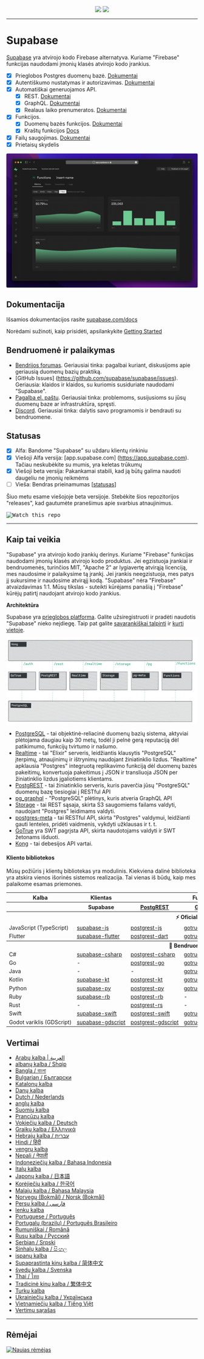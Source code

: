 <p align="center">
<img src="https://user-images.githubusercontent.com/8291514/213727234-cda046d6-28c6-491a-b284-b86c5cede25d.png#gh-light-mode-only">
<img src="https://user-images.githubusercontent.com/8291514/213727225-56186826-bee8-43b5-9b15-86e839d89393.png#gh-dark-mode-only">
</p>

---

# Supabase

[Supabase](https://supabase.com) yra atvirojo kodo Firebase alternatyva. Kuriame "Firebase" funkcijas naudodami įmonių klasės atvirojo kodo įrankius.

- [x] Prieglobos Postgres duomenų bazė. [Dokumentai](https://supabase.com/docs/guides/database)
- [x] Autentiškumo nustatymas ir autorizavimas. [Dokumentai](https://supabase.com/docs/guides/auth)
- [x] Automatiškai generuojamos API.
  - [x] REST. [Dokumentai](https://supabase.com/docs/guides/database/api#rest-api)
  - [x] GraphQL. [Dokumentai](https://supabase.com/docs/guides/database/api#graphql-api)
  - [x] Realaus laiko prenumeratos. [Dokumentai](https://supabase.com/docs/guides/database/api#realtime-api)
- [x] Funkcijos.
  - [x] Duomenų bazės funkcijos. [Dokumentai](https://supabase.com/docs/guides/database/functions)
  - [x] Kraštų funkcijos [Docs](https://supabase.com/docs/guides/functions)
- [x] Failų saugojimas. [Dokumentai](https://supabase.com/docs/guides/storage)
- [x] Prietaisų skydelis

![Supabase Dashboard](https://raw.githubusercontent.com/supabase/supabase/master/apps/www/public/images/github/supabase-dashboard.png)

## Dokumentacija

Išsamios dokumentacijos rasite [supabase.com/docs](https://supabase.com/docs)

Norėdami sužinoti, kaip prisidėti, apsilankykite [Getting Started](./DEVELOPERS.md)

## Bendruomenė ir palaikymas

- [Bendrijos forumas](https://github.com/supabase/supabase/discussions). Geriausiai tinka: pagalbai kuriant, diskusijoms apie geriausią duomenų bazių praktiką.
- [GitHub Issues] (https://github.com/supabase/supabase/issues). Geriausia: klaidos ir klaidos, su kuriomis susiduriate naudodami "Supabase".
- [Pagalba el. paštu](https://supabase.com/docs/support#business-support). Geriausiai tinka: problemoms, susijusioms su jūsų duomenų baze ar infrastruktūra, spręsti.
- [Discord](https://discord.supabase.com). Geriausiai tinka: dalytis savo programomis ir bendrauti su bendruomene.

## Statusas

- [x] Alfa: Bandome "Supabase" su uždaru klientų rinkiniu
- [x] Viešoji Alfa versija: [app.supabase.com] (https://app.supabase.com). Tačiau neskubėkite su mumis, yra keletas trūkumų
- [x] Viešoji beta versija: Pakankamai stabili, kad ją būtų galima naudoti daugeliu ne įmonių reikmėms
- [ ] Vieša: Bendras prieinamumas [[statusas](https://supabase.com/docs/guides/getting-started/features#feature-status)]

Šiuo metu esame viešojoje beta versijoje. Stebėkite šios repozitorijos "releases", kad gautumėte pranešimus apie svarbius atnaujinimus.

<kbd><img src="https://raw.githubusercontent.com/supabase/supabase/d5f7f413ab356dc1a92075cb3cee4e40a957d5b1/web/static/watch-repo.gif" alt="Watch this repo"/></kbd>

---

## Kaip tai veikia

"Supabase" yra atvirojo kodo įrankių derinys. Kuriame "Firebase" funkcijas naudodami įmonių klasės atvirojo kodo produktus. Jei egzistuoja įrankiai ir bendruomenės, turinčios MIT, "Apache 2" ar lygiavertę atvirąją licenciją, mes naudosime ir palaikysime tą įrankį. Jei įrankis neegzistuoja, mes patys jį sukursime ir naudosime atvirąjį kodą. "Supabase" nėra "Firebase" atvaizdavimas 1:1. Mūsų tikslas - suteikti kūrėjams panašią į "Firebase" kūrėjų patirtį naudojant atvirojo kodo įrankius.

**Architektūra**

Supabase yra [prieglobos platforma](https://app.supabase.com). Galite užsiregistruoti ir pradėti naudotis "Supabase" nieko neįdiegę.
Taip pat galite [savarankiškai talpinti](https://supabase.com/docs/guides/hosting/overview) ir [kurti vietoje](https://supabase.com/docs/guides/local-development).

![Architektūra](https://github.com/supabase/supabase/blob/master/apps/docs/public/img/supabase-architecture.png)

- [PostgreSQL](https://www.postgresql.org/) - tai objektinė-reliacinė duomenų bazių sistema, aktyviai plėtojama daugiau kaip 30 metų, todėl ji pelnė gerą reputaciją dėl patikimumo, funkcijų tvirtumo ir našumo.
- [Realtime](https://github.com/supabase/realtime) - tai "Elixir" serveris, leidžiantis klausytis "PostgreSQL" įterpimų, atnaujinimų ir ištrynimų naudojant žiniatinklio lizdus. "Realtime" apklausia "Postgres" integruotą replikavimo funkciją dėl duomenų bazės pakeitimų, konvertuoja pakeitimus į JSON ir transliuoja JSON per žiniatinklio lizdus įgaliotiems klientams.
- [PostgREST](http://postgrest.org/) - tai žiniatinklio serveris, kuris paverčia jūsų "PostgreSQL" duomenų bazę tiesiogiai į RESTful API
- [pg_graphql](http://github.com/supabase/pg_graphql/) - "PostgreSQL" plėtinys, kuris atveria GraphQL API
- [Storage](https://github.com/supabase/storage-api) - tai REST sąsaja, skirta S3 saugomiems failams valdyti, naudojant "Postgres" leidimams valdyti.
- [postgres-meta](https://github.com/supabase/postgres-meta) - tai RESTful API, skirta "Postgres" valdymui, leidžianti gauti lenteles, pridėti vaidmenis, vykdyti užklausas ir t. t.
- [GoTrue](https://github.com/netlify/gotrue) yra SWT pagrįsta API, skirta naudotojams valdyti ir SWT žetonams išduoti.
- [Kong](https://github.com/Kong/kong) - tai debesijos API vartai.

#### Kliento bibliotekos

Mūsų požiūris į klientų bibliotekas yra modulinis. Kiekviena dalinė biblioteka yra atskira vienos išorinės sistemos realizacija. Tai vienas iš būdų, kaip mes palaikome esamas priemones.

<table style="table-layout:fixed; white-space: nowrap;">
  <tr>
    <th>Kalba</th>
    <th>Klientas</th>
    <th colspan="5">Funkcijų klientai (įtraukti į "Supabase" klientą)</th>
  </tr>
  <tr>
    <th></th>
    <th>Supabase</th>
    <th><a href="https://github.com/postgrest/postgrest" target="_blank" rel="noopener noreferrer">PostgREST</a></th>
    <th><a href="https://github.com/supabase/gotrue" target="_blank" rel="noopener noreferrer">GoTrue</a></th>
    <th><a href="https://github.com/supabase/realtime" target="_blank" rel="noopener noreferrer">Realaus laiko</a></th>
    <th><a href="https://github.com/supabase/storage-api" target="_blank" rel="noopener noreferrer">Saugykla</a></th>
    <th>Funkcijos</th>
  </tr>
  <!-- TEMPLATE FOR NEW ROW -->
  <!-- START ROW
  <tr>
    <td>lang</td>
    <td><a href="https://github.com/supabase-community/supabase-lang" target="_blank" rel="noopener noreferrer">supabase-lang</a></td>
    <td><a href="https://github.com/supabase-community/postgrest-lang" target="_blank" rel="noopener noreferrer">postgrest-lang</a></td>
    <td><a href="https://github.com/supabase-community/gotrue-lang" target="_blank" rel="noopener noreferrer">gotrue-lang</a></td>
    <td><a href="https://github.com/supabase-community/realtime-lang" target="_blank" rel="noopener noreferrer">realtime-lang</a></td>
    <td><a href="https://github.com/supabase-community/storage-lang" target="_blank" rel="noopener noreferrer">storage-lang</a></td>
  </tr>
  END ROW -->
  <th colspan="7">⚡️ Oficialus ⚡️</th>
  <tr>
    <td>JavaScript (TypeScript)</td>
    <td><a href="https://github.com/supabase/supabase-js" target="_blank" rel="noopener noreferrer">supabase-js</a></td>
    <td><a href="https://github.com/supabase/postgrest-js" target="_blank" rel="noopener noreferrer">postgrest-js</a></td>
    <td><a href="https://github.com/supabase/gotrue-js" target="_blank" rel="noopener noreferrer">gotrue-js</a></td>
    <td><a href="https://github.com/supabase/realtime-js" target="_blank" rel="noopener noreferrer">realtime-js</a></td>
    <td><a href="https://github.com/supabase/storage-js" target="_blank" rel="noopener noreferrer">storage-js</a></td>
    <td><a href="https://github.com/supabase/functions-js" target="_blank" rel="noopener noreferrer">functions-js</a></td>
  </tr>
    <tr>
    <td><keep>Flutter</keep></td>
    <td><a href="https://github.com/supabase/supabase-flutter" target="_blank" rel="noopener noreferrer">supabase-flutter</a></td>
    <td><a href="https://github.com/supabase/postgrest-dart" target="_blank" rel="noopener noreferrer">postgrest-dart</a></td>
    <td><a href="https://github.com/supabase/gotrue-dart" target="_blank" rel="noopener noreferrer">gotrue-dart</a></td>
    <td><a href="https://github.com/supabase/realtime-dart" target="_blank" rel="noopener noreferrer">realtime-dart</a></td>
    <td><a href="https://github.com/supabase/storage-dart" target="_blank" rel="noopener noreferrer">storage-dart</a></td>
    <td><a href="https://github.com/supabase/functions-dart" target="_blank" rel="noopener noreferrer">functions-dart</a></td>
  </tr>
  <th colspan="7">💚 Bendruomenė 💚</th>
  <tr>
    <td>C#</td>
    <td><a href="https://github.com/supabase-community/supabase-csharp" target="_blank" rel="noopener noreferrer">supabase-csharp</a></td>
    <td><a href="https://github.com/supabase-community/postgrest-csharp" target="_blank" rel="noopener noreferrer">postgrest-csharp</a></td>
    <td><a href="https://github.com/supabase-community/gotrue-csharp" target="_blank" rel="noopener noreferrer">gotrue-csharp</a></td>
    <td><a href="https://github.com/supabase-community/realtime-csharp" target="_blank" rel="noopener noreferrer">realtime-csharp</a></td>
    <td><a href="https://github.com/supabase-community/storage-csharp" target="_blank" rel="noopener noreferrer">storage-csharp</a></td>
    <td><a href="https://github.com/supabase-community/functions-csharp" target="_blank" rel="noopener noreferrer">functions-csharp</a></td>
  </tr>
  <tr>
    <td>Go</td>
    <td>-</td>
    <td><a href="https://github.com/supabase-community/postgrest-go" target="_blank" rel="noopener noreferrer">postgrest-go</a></td>
    <td><a href="https://github.com/supabase-community/gotrue-go" target="_blank" rel="noopener noreferrer">gotrue-go</a></td>
    <td>-</td>
    <td><a href="https://github.com/supabase-community/storage-go" target="_blank" rel="noopener noreferrer">storage-go</a></td>
    <td><a href="https://github.com/supabase-community/functions-go" target="_blank" rel="noopener noreferrer">functions-go</a></td>
  </tr>
  <tr>
    <td>Java</td>
    <td>-</td>
    <td>-</td>
    <td><a href="https://github.com/supabase-community/gotrue-java" target="_blank" rel="noopener noreferrer">gotrue-java</a></td>
    <td>-</td>
    <td><a href="https://github.com/supabase-community/storage-java" target="_blank" rel="noopener noreferrer">storage-java</a></td>
    <td>-</td>
  </tr>
  <tr>
    <td>Kotlin</td>
    <td><a href="https://github.com/supabase-community/supabase-kt" target="_blank" rel="noopener noreferrer">supabase-kt</a></td>
    <td><a href="https://github.com/supabase-community/supabase-kt/tree/master/Postgrest" target="_blank" rel="noopener noreferrer">postgrest-kt</a></td>
    <td><a href="https://github.com/supabase-community/supabase-kt/tree/master/GoTrue" target="_blank" rel="noopener noreferrer">gotrue-kt</a></td>
    <td><a href="https://github.com/supabase-community/supabase-kt/tree/master/Realtime" target="_blank" rel="noopener noreferrer">realtime-kt</a></td>
    <td><a href="https://github.com/supabase-community/supabase-kt/tree/master/Storage" target="_blank" rel="noopener noreferrer">storage-kt</a></td>
    <td><a href="https://github.com/supabase-community/supabase-kt/tree/master/Functions" target="_blank" rel="noopener noreferrer">functions-kt</a></td>
  </tr>
  <tr>
    <td><keep>Python</keep></td>
    <td><a href="https://github.com/supabase-community/supabase-py" target="_blank" rel="noopener noreferrer">supabase-py</a></td>
    <td><a href="https://github.com/supabase-community/postgrest-py" target="_blank" rel="noopener noreferrer">postgrest-py</a></td>
    <td><a href="https://github.com/supabase-community/gotrue-py" target="_blank" rel="noopener noreferrer">gotrue-py</a></td>
    <td><a href="https://github.com/supabase-community/realtime-py" target="_blank" rel="noopener noreferrer">realtime-py</a></td>
    <td><a href="https://github.com/supabase-community/storage-py" target="_blank" rel="noopener noreferrer">storage-py</a></td>
    <td><a href="https://github.com/supabase-community/functions-py" target="_blank" rel="noopener noreferrer">functions-py</a></td>
  </tr>
  <tr>
    <td><keep>Ruby</keep></td>
    <td><a href="https://github.com/supabase-community/supabase-rb" target="_blank" rel="noopener noreferrer">supabase-rb</a></td>
    <td><a href="https://github.com/supabase-community/postgrest-rb" target="_blank" rel="noopener noreferrer">postgrest-rb</a></td>
    <td>-</td>
    <td>-</td>
    <td>-</td>
    <td>-</td>
  </tr>
  <tr>
    <td><keep>Rust</keep></td>
    <td>-</td>
    <td><a href="https://github.com/supabase-community/postgrest-rs" target="_blank" rel="noopener noreferrer">postgrest-rs</a></td>
    <td>-</td>
    <td>-</td>
    <td>-</td>
    <td>-</td>
  </tr>
  <tr>
    <td><keep>Swift</keep></td>
    <td><a href="https://github.com/supabase-community/supabase-swift" target="_blank" rel="noopener noreferrer">supabase-swift</a></td>
    <td><a href="https://github.com/supabase-community/postgrest-swift" target="_blank" rel="noopener noreferrer">postgrest-swift</a></td>
    <td><a href="https://github.com/supabase-community/gotrue-swift" target="_blank" rel="noopener noreferrer">gotrue-swift</a></td>
    <td><a href="https://github.com/supabase-community/realtime-swift" target="_blank" rel="noopener noreferrer">realtime-swift</a></td>
    <td><a href="https://github.com/supabase-community/storage-swift" target="_blank" rel="noopener noreferrer">storage-swift</a></td>
    <td><a href="https://github.com/supabase-community/functions-swift" target="_blank" rel="noopener noreferrer">functions-swift</a></td>
  </tr>
  <tr>
    <td>Godot variklis (GDScript)</td>
    <td><a href="https://github.com/supabase-community/godot-engine.supabase" target="_blank" rel="noopener noreferrer">supabase-gdscript</a></td>
    <td><a href="https://github.com/supabase-community/postgrest-gdscript" target="_blank" rel="noopener noreferrer">postgrest-gdscript</a></td>
    <td><a href="https://github.com/supabase-community/gotrue-gdscript" target="_blank" rel="noopener noreferrer">gotrue-gdscript</a></td>
    <td><a href="https://github.com/supabase-community/realtime-gdscript" target="_blank" rel="noopener noreferrer">realtime-gdscript</a></td>
    <td><a href="https://github.com/supabase-community/storage-gdscript" target="_blank" rel="noopener noreferrer">storage-gdscript</a></td>
    <td><a href="https://github.com/supabase-community/functions-gdscript" target="_blank" rel="noopener noreferrer">functions-gdscript</a></td>
  </tr>
</table>

<!--- Remove this list if you're translating to another language, it's hard to keep updated across multiple files-->
<!--- Keep only the link to the list of translation files-->

## Vertimai

- [Arabų kalba | العربية](/i18n/README.ar.md)
- [albanų kalba / Shqip](/i18n/README.sq.md)
- [Bangla / বাংলা](/i18n/README.bn.md)
- [Bulgarian / Български](/i18n/README.bg.md)
- [Katalonų kalba](/i18n/README.ca.md)
- [Danų kalba](/i18n/README.da.md)
- [Dutch / Nederlands](/i18n/README.nl.md)
- [anglų kalba](https://github.com/supabase/supabase)
- [Suomių kalba](/i18n/README.fi.md)
- [Prancūzų kalba](/i18n/README.fr.md)
- [Vokiečių kalba / Deutsch](/i18n/README.de.md)
- [Graikų kalba / Ελληνικά](/i18n/README.gr.md)
- [Hebrajų kalba / עברית](/i18n/README.he.md)
- [Hindi / हिंदी](/i18n/README.hi.md)
- [vengrų kalba](/i18n/README.hu.md)
- [Nepali / नेपाली](/i18n/README.ne.md)
- [Indoneziečių kalba / Bahasa Indonesia](/i18n/README.id.md)
- [Italų kalba](/i18n/README.it.md)
- [Japonų kalba / 日本語](/i18n/README.jp.md)
- [Korėjiečių kalba / 한국어](/i18n/README.ko.md)
- [Malajų kalba / Bahasa Malaysia](/i18n/README.ms.md)
- [Norvegų (Bokmål) / Norsk (Bokmål)](/i18n/README.nb-no.md)
- [Persų kalba / فارسی](/i18n/README.fa.md)
- [lenkų kalba](/i18n/README.pl.md)
- [Portuguese / Português](/i18n/README.pt.md)
- [Portugalų (brazilų) / Português Brasileiro](/i18n/README.pt-br.md)
- [Rumuniškai / Română](/i18n/README.ro.md)
- [Rusų kalba / Pусский](/i18n/README.ru.md)
- [Serbian / Srpski](/i18n/README.sr.md)
- [Sinhalų kalba / සිංහල](/i18n/README.si.md)
- [ispanų kalba](/i18n/README.es.md)
- [Supaprastinta kinų kalba / 简体中文](/i18n/README.zh-cn.md)
- [švedų kalba / Svenska](/i18n/README.sv.md)
- [Thai / ไทย](/i18n/README.th.md)
- [Tradicinė kinų kalba / 繁体中文](/i18n/README.zh-tw.md)
- [Turkų kalba](/i18n/README.tr.md)
- [Ukrainiečių kalba / Українська](/i18n/README.uk.md)
- [Vietnamiečių kalba / Tiếng Việt](/i18n/README.vi-vn.md)
- [Vertimų sąrašas](/i18n/languages.md) <!--- Keep only this -->

---

## Rėmėjai

[![Naujas rėmėjas](https://user-images.githubusercontent.com/10214025/90518111-e74bbb00-e198-11ea-8f88-c9e3c1aa4b5b.png)](https://github.com/sponsors/supabase)